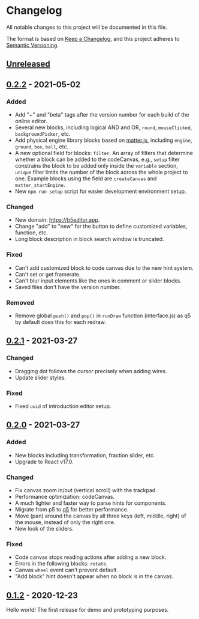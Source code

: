 # Changelog

All notable changes to this project will be documented in this file.

The format is based on [Keep a Changelog](https://keepachangelog.com/en/1.0.0/),
and this project adheres to [Semantic Versioning](https://semver.org/spec/v2.0.0.html).

## [Unreleased]

## [0.2.2] - 2021-05-02

### Added

- Add "+" and "beta" tags after the version number for each build of the online editor.
- Several new blocks, including logical AND and OR, `round`, `mouseClicked`, `backgroundPicker`, etc.
- Add physical engine library blocks based on [matter.js](https://brm.io/matter-js/), including `engine`, `ground`, `box`, `ball`, etc.
- A new optional field for blocks: `filter`. An array of filters that determine whether a block can be added to the codeCanvas, e.g., `setup` filter constrains the block to be added only inside the `variable` section, `unique` filter limits the number of the block across the whole project to one. Example blocks using the field are `createCanvas` and `matter_startEngine`.
- New `npm run setup` script for easier development environment setup.

### Changed

- New domain: https://b5editor.app.
- Change "add" to "new" for the button to define customized variables, function, etc.
- Long block description in block search window is truncated.

### Fixed

- Can't add customized block to code canvas due to the new hint system.
- Can't set or get framerate.
- Can't blur input elements like the ones in comment or slider blocks.
- Saved files don't have the version number.

### Removed

- Remove global `push()` and `pop()` in `runDraw` function (interface.js) as q5 by default does this for each redraw.

## [0.2.1] - 2021-03-27

### Changed

- Dragging dot follows the cursor precisely when adding wires.
- Update slider styles.

### Fixed

- Fixed `uuid` of introduction editor setup.

## [0.2.0] - 2021-03-27

### Added

- New blocks including transformation, fraction slider, etc.
- Upgrade to React v17.0.

### Changed

- Fix canvas zoom in/out (vertical scroll) with the trackpad.
- Performance optimization: codeCanvas.
- A much lighter and faster way to parse hints for components.
- Migrate from p5 to [q5](https://github.com/peilingjiang-DEV/q5xjs) for better performance.
- Move (pan) around the canvas by all three keys (left, middle, right) of the mouse, instead of only the right one.
- New look of the sliders.

### Fixed

- Code canvas stops reading actions after adding a new block.
- Errors in the following blocks: `rotate`.
- Canvas `wheel` event can't prevent default.
- "Add block" hint doesn't appear when no block is in the canvas.

## [0.1.2] - 2020-12-23

Hello world! The first release for demo and prototyping purposes.

[unreleased]: https://github.com/peilingjiang/b5/compare/v0.2.2...HEAD
[0.2.2]: https://github.com/peilingjiang/b5/compare/v0.2.1...v0.2.2
[0.2.1]: https://github.com/peilingjiang/b5/compare/v0.2.0...v0.2.1
[0.2.0]: https://github.com/peilingjiang/b5/compare/v0.1.2...v0.2.0
[0.1.2]: https://github.com/peilingjiang/b5/releases/tag/v0.1.2
